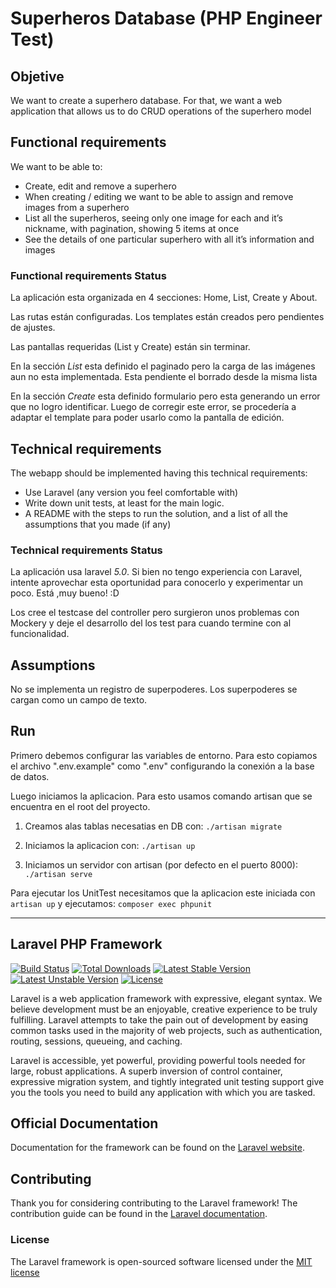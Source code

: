 # Superheros Database (PHP Engineer Test)

## Objetive
We want to create a superhero database. For that, we want a web application that allows us to do CRUD operations of the superhero model

## Functional requirements
We want to be able to:
 * Create, edit and remove a superhero
 * When creating / editing we want to be able to assign and remove images from a superhero
 * List all the superheros, seeing only one image for each and it’s nickname, with pagination, showing 5 items at once
 * See the details of one particular superhero with all it’s information and images

### Functional requirements Status
La aplicación esta organizada en 4 secciones: Home, List, Create y About.

Las rutas están configuradas. Los templates están creados pero pendientes de ajustes.

Las pantallas requeridas (List y Create) están sin terminar.

En la sección *List* esta definido el paginado pero la carga de las imágenes aun no esta implementada.
Esta pendiente el borrado desde la misma lista

En la sección *Create* esta definido formulario pero esta generando un error que no logro identificar.
Luego de corregir este error, se procedería a adaptar el template para poder usarlo como la pantalla de edición.

## Technical requirements
The webapp should be implemented having this technical requirements:
 * Use Laravel (any version you feel comfortable with)
 * Write down unit tests, at least for the main logic.
 * A README with the steps to run the solution, and a list of all the assumptions that you made (if any)

### Technical requirements Status
La aplicación usa laravel _5.0_. Si bien no tengo experiencia con Laravel, intente aprovechar esta oportunidad para conocerlo y experimentar un poco. Está ,muy bueno! :D

Los cree el testcase del controller pero surgieron unos problemas con Mockery y deje el desarrollo del los test para cuando termine con al funcionalidad.

## Assumptions
No se implementa un registro de superpoderes. Los superpoderes se cargan como un campo de texto.

## Run
Primero debemos configurar las variables de entorno. Para esto copiamos el archivo ".env.example" como ".env" configurando la conexión a la base de datos.

Luego iniciamos la aplicacion. Para esto usamos comando artisan que se encuentra en el root del proyecto.
 1. Creamos alas tablas necesatias en DB con:
    ``` ./artisan migrate ```

 2. Iniciamos la aplicacion con:
    ``` ./artisan up ```

 3. Iniciamos un servidor con artisan (por defecto en el puerto 8000):
    ``` ./artisan serve ```

Para ejecutar los UnitTest necesitamos que la aplicacion este iniciada con ```artisan up```
y ejecutamos:
    ```composer exec phpunit```




--------------------------------------------------------------------------

## Laravel PHP Framework

[![Build Status](https://travis-ci.org/laravel/framework.svg)](https://travis-ci.org/laravel/framework)
[![Total Downloads](https://poser.pugx.org/laravel/framework/downloads.svg)](https://packagist.org/packages/laravel/framework)
[![Latest Stable Version](https://poser.pugx.org/laravel/framework/v/stable.svg)](https://packagist.org/packages/laravel/framework)
[![Latest Unstable Version](https://poser.pugx.org/laravel/framework/v/unstable.svg)](https://packagist.org/packages/laravel/framework)
[![License](https://poser.pugx.org/laravel/framework/license.svg)](https://packagist.org/packages/laravel/framework)

Laravel is a web application framework with expressive, elegant syntax. We believe development must be an enjoyable, creative experience to be truly fulfilling. Laravel attempts to take the pain out of development by easing common tasks used in the majority of web projects, such as authentication, routing, sessions, queueing, and caching.

Laravel is accessible, yet powerful, providing powerful tools needed for large, robust applications. A superb inversion of control container, expressive migration system, and tightly integrated unit testing support give you the tools you need to build any application with which you are tasked.

## Official Documentation

Documentation for the framework can be found on the [Laravel website](http://laravel.com/docs).

## Contributing

Thank you for considering contributing to the Laravel framework! The contribution guide can be found in the [Laravel documentation](http://laravel.com/docs/contributions).

### License

The Laravel framework is open-sourced software licensed under the [MIT license](http://opensource.org/licenses/MIT)
